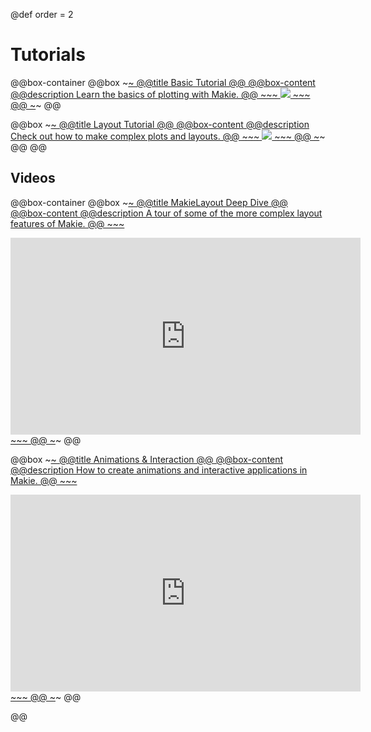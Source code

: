 @def order = 2

# Tutorials

@@box-container
  @@box
    ~~~<a class="boxlink" href="basic-tutorial/">~~~
    @@title Basic Tutorial @@
    @@box-content
      @@description
      Learn the basics of plotting with Makie.
      @@
      ~~~
      <img src="/assets/basic_tutorial_example.png">
      ~~~
    @@
    ~~~</a>~~~
  @@

  @@box
    ~~~<a class="boxlink" href="layout-tutorial/">~~~
    @@title Layout Tutorial @@
    @@box-content
      @@description
      Check out how to make complex plots and layouts.
      @@
      ~~~
      <img src="/assets/tutorials/layout-tutorial/code/output/final_result.png">
      ~~~
    @@
    ~~~</a>~~~
  @@
@@

## Videos

@@box-container
  @@box
    ~~~<a class="boxlink" href="https://www.youtube.com/watch?v=AtqXFfaMZqo">~~~
    @@title MakieLayout Deep Dive @@
    @@box-content
      @@description
      A tour of some of the more complex layout features of Makie.
      @@
      ~~~
      <div class="youtube-container">
      <iframe width="560" height="315" src="https://www.youtube.com/embed/AtqXFfaMZqo?controls=0" title="YouTube video player" frameborder="0" allow="accelerometer; autoplay; clipboard-write; encrypted-media; gyroscope; picture-in-picture" allowfullscreen></iframe>
      </div>
      ~~~
    @@
    ~~~</a>~~~
  @@

  @@box
    ~~~<a class="boxlink" href="https://www.youtube.com/watch?v=L-gyDvhjzGQ">~~~
    @@title Animations & Interaction @@
    @@box-content
      @@description
      How to create animations and interactive applications in Makie.
      @@
      ~~~
      <div class="youtube-container">
      <iframe width="560" height="315" src="https://www.youtube.com/embed/L-gyDvhjzGQ?controls=0" title="YouTube video player" frameborder="0" allow="accelerometer; autoplay; clipboard-write; encrypted-media; gyroscope; picture-in-picture" allowfullscreen></iframe>
      </div>
      ~~~
    @@
    ~~~</a>~~~
  @@

@@
